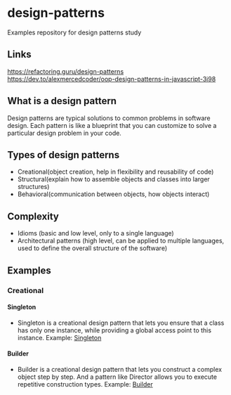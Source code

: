 # design-patterns
Examples repository for design patterns study


## Links
https://refactoring.guru/design-patterns \
https://dev.to/alexmercedcoder/oop-design-patterns-in-javascript-3i98


## What is a design pattern
Design patterns are typical solutions to common problems
in software design. Each pattern is like a blueprint
that you can customize to solve a particular
design problem in your code.


## Types of design patterns
- Creational(object creation, help in flexibility and reusability of code)
- Structural(explain how to assemble objects and classes into larger structures)
- Behavioral(communication between objects, how objects interact)

## Complexity
- Idioms (basic and low level, only to a single language)
- Architectural patterns (high level, can be applied to multiple languages, used to define the overall structure of the software)


## Examples

### Creational

#### Singleton
- Singleton is a creational design pattern that lets you ensure that a class has only one instance, while providing a global access point to this instance.
Example: [Singleton](src/creational/singleton/Singleton.ts)

#### Builder
- Builder is a creational design pattern that lets you construct a complex object step by step. And a pattern like Director allows you to execute repetitive construction types.
Example: [Builder](src/creational/builder/Builder.ts)
